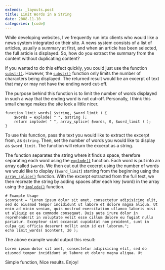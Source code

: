 ```yaml
---
extends: _layouts.post
title: Limit Words in a String
date: 2008-11-10
categories: [code]
---
```

While developing websites, I've frequently run into clients who would like a news system integrated on their site. A news system consists of a list of articles, usually a summary at first, and when an article has been selected, the full article is displayed. So, how do you extract the summary from the content without duplicating content?

If you wanted to do this effect quickly, you could just use the function [`substr()`](http://php.net/substr). However, the [`substr()`](http://php.net/substr) function only limits the number of characters being displayed. The returned result would be an excerpt of text that may or may not have the ending word cut-off.

The purpose behind this function is to limit the number of words displayed in such a way that the ending word is not cut-off. Personally, I think this small change makes the site look a little nicer.

```
function limit_words( $string, $word_limit ) {
    $words = explode( " ", $string );
    return implode( " ", array_splice( $words, 0, $word_limit ) );
}
```

To use this function, pass the text you would like to extract the excerpt from, as `$string`. Then, set the number of words you would like to display as `$word_limit`. The function will return the excerpt as a string.

The function separates the string where it finds a space, therefore separating each word using the [`explode()`](http://php.net/explode) function. Each word is put into an array called `$words`. We then cut out the excerpt using the number of words we would like to display (`$word_limit`) starting from the beginning using the [`array_splice()`](http://php.net/array_splice) function. With the excerpt extracted from the full text, we then recreate the string by adding spaces after each key (word) in the array using the [`implode()`](http://php.net/implode) function.

```
# Example Usage
$content = "Lorem ipsum dolor sit amet, consectetur adipisicing elit, sed do eiusmod tempor incididunt ut labore et dolore magna aliqua. Ut enim ad minim veniam, quis nostrud exercitation ullamco laboris nisi ut aliquip ex ea commodo consequat. Duis aute irure dolor in reprehenderit in voluptate velit esse cillum dolore eu fugiat nulla pariatur. Excepteur sint occaecat cupidatat non proident, sunt in culpa qui officia deserunt mollit anim id est laborum.";
echo limit_words( $content, 20 );
```

The above example would output this result:

```
Lorem ipsum dolor sit amet, consectetur adipisicing elit, sed do eiusmod tempor incididunt ut labore et dolore magna aliqua. Ut
```

Simple function, Nice results. Enjoy!